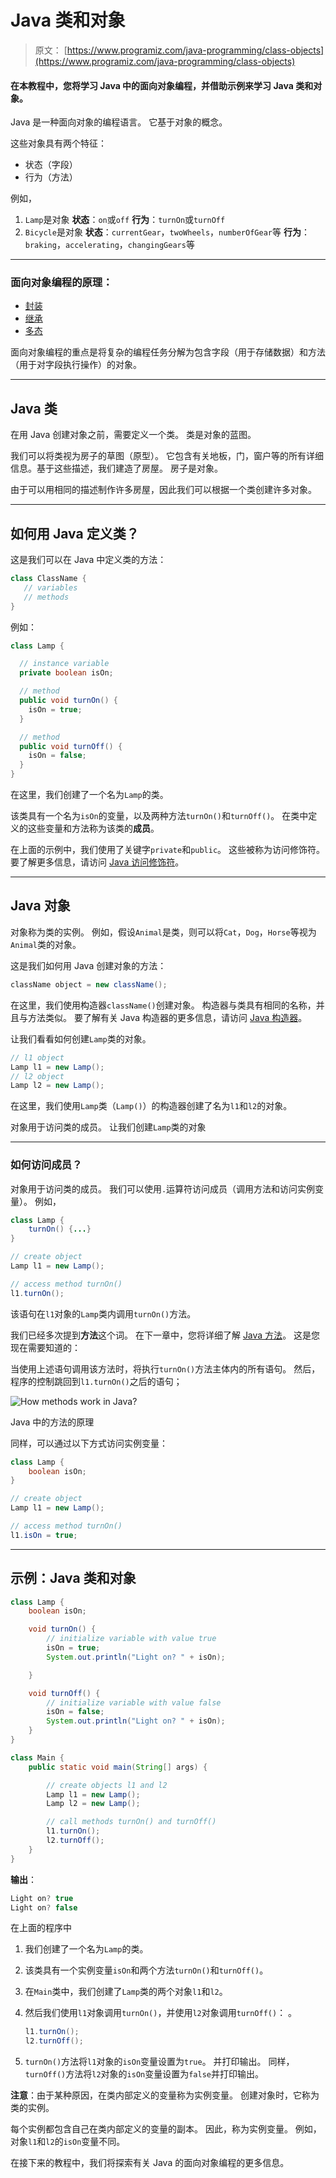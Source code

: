 # Java 类和对象

> 原文： [https://www.programiz.com/java-programming/class-objects](https://www.programiz.com/java-programming/class-objects)

#### 在本教程中，您将学习 Java 中的面向对象编程，并借助示例来学习 Java 类和对象。

Java 是一种面向对象的编程语言。 它基于对象的概念。

这些对象具有两个特征：

*   状态（字段）
*   行为（方法）

例如，

1.  `Lamp`是对象
    **状态**：`on`或`off`
    **行为**：`turnOn`或`turnOff`
2.  `Bicycle`是对象
    **状态**：`currentGear`，`twoWheels`，`numberOfGear`等
    **行为**：`braking`，`accelerating`，`changingGears`等

* * *

### 面向对象编程的原理：

*   [封装](/java-programming/encapsulation "Java Encapsulation")
*   [继承](/java-programming/inheritance "Java Inheritance")
*   [多态](/java-programming/polymorphism "Java Polymorphism")

面向对象编程的重点是将复杂的编程任务分解为包含字段（用于存储数据）和方法（用于对字段执行操作）的对象。

* * *

## Java 类

在用 Java 创建对象之前，需要定义一个类。 类是对象的蓝图。

我们可以将类视为房子的草图（原型）。 它包含有关地板，门，窗户等的所有详细信息。基于这些描述，我们建造了房屋。 房子是对象。

由于可以用相同的描述制作许多房屋，因此我们可以根据一个类创建许多对象。

* * *

## 如何用 Java 定义类？

这是我们可以在 Java 中定义类的方法：

```java
class ClassName {
   // variables
   // methods
}
```

例如：

```java
class Lamp {

  // instance variable
  private boolean isOn;

  // method
  public void turnOn() {
    isOn = true;
  }

  // method
  public void turnOff() {
  	isOn = false;
  }
}
```

在这里，我们创建了一个名为`Lamp`的类。

该类具有一个名为`isOn`的变量，以及两种方法`turnOn()`和`turnOff()`。 在类中定义的这些变量和方法称为该类的**成员**。

在上面的示例中，我们使用了关键字`private`和`public`。 这些被称为访问修饰符。 要了解更多信息，请访问 [Java 访问修饰符](/java-programming/access-modifiers "Java Access Modifiers")。

* * *

## Java 对象

对象称为类的实例。 例如，假设`Animal`是类，则可以将`Cat`，`Dog`，`Horse`等视为`Animal`类的对象。

这是我们如何用 Java 创建对象的方法：

```java
className object = new className();
```

在这里，我们使用构造器`className()`创建对象。 构造器与类具有相同的名称，并且与方法类似。 要了解有关 Java 构造器的更多信息，请访问 [Java 构造器](/java-programming/constructors "Java Constructors")。

让我们看看如何创建`Lamp`类的对象。

```java
// l1 object
Lamp l1 = new Lamp();
// l2 object
Lamp l2 = new Lamp();
```

在这里，我们使用`Lamp`类（`Lamp()`）的构造器创建了名为`l1`和`l2`的对象。

对象用于访问类的成员。 让我们创建`Lamp`类的对象

* * *

### 如何访问成员？

对象用于访问类的成员。 我们可以使用`.`运算符访问成员（调用方法和访问实例变量）。 例如，

```java
class Lamp {
    turnOn() {...}
}

// create object
Lamp l1 = new Lamp();

// access method turnOn()
l1.turnOn();
```

该语句在`l1`对象的`Lamp`类内调用`turnOn()`方法。

我们已经多次提到**方法**这个词。 在下一章中，您将详细了解 [Java 方法](/java-programming/methods "Java Methods")。 这是您现在需要知道的：

当使用上述语句调用该方法时，将执行`turnOn()`方法主体内的所有语句。 然后，程序的控制跳回到`l1.turnOn()`之后的语句；

![How methods work in Java?](img/5c2b6e65098d3536292a2a716f96985c.png "Working of Methods in Java")

Java 中的方法的原理



同样，可以通过以下方式访问实例变量：

```java
class Lamp {
    boolean isOn;
}

// create object
Lamp l1 = new Lamp();

// access method turnOn()
l1.isOn = true;
```

* * *

## 示例：Java 类和对象

```java
class Lamp {
    boolean isOn;

    void turnOn() {
        // initialize variable with value true
        isOn = true;
        System.out.println("Light on? " + isOn);

    }

    void turnOff() {
        // initialize variable with value false
        isOn = false;
        System.out.println("Light on? " + isOn);
    }
}

class Main {
    public static void main(String[] args) {

        // create objects l1 and l2
        Lamp l1 = new Lamp();
        Lamp l2 = new Lamp();

        // call methods turnOn() and turnOff()
        l1.turnOn();
        l2.turnOff();
    }
}
```

**输出**：

```java
Light on? true
Light on? false
```

在上面的程序中

1.  我们创建了一个名为`Lamp`的类。
2.  该类具有一个实例变量`isOn`和两个方法`turnOn()`和`turnOff()`。
3.  在`Main`类中，我们创建了`Lamp`类的两个对象`l1`和`l2`。
4.  然后我们使用`l1`对象调用`turnOn()`，并使用`l2`对象调用`turnOff()`：
    。

    ```java
    l1.turnOn();
    l2.turnOff();
    ```

5.  `turnOn()`方法将`l1`对象的`isOn`变量设置为`true`。 并打印输出。 同样，`turnOff()`方法将`l2`对象的`isOn`变量设置为`false`并打印输出。

**注意**：由于某种原因，在类内部定义的变量称为实例变量。 创建对象时，它称为类的实例。

每个实例都包含自己在类内部定义的变量的副本。 因此，称为实例变量。 例如，对象`l1`和`l2`的`isOn`变量不同。

在接下来的教程中，我们将探索有关 Java 的面向对象编程的更多信息。